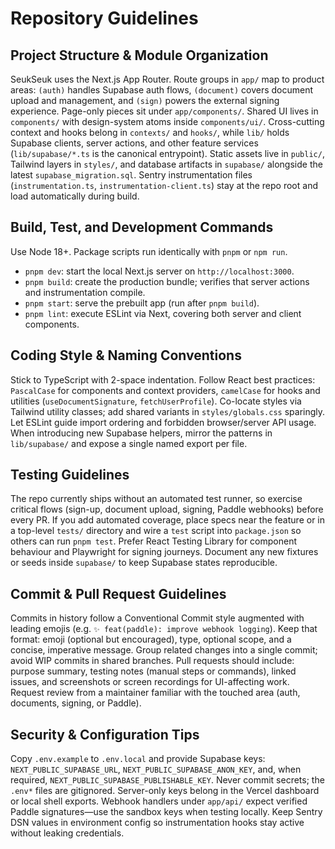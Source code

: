# Repository Guidelines

## Project Structure & Module Organization
SeukSeuk uses the Next.js App Router. Route groups in `app/` map to product areas: `(auth)` handles Supabase auth flows, `(document)` covers document upload and management, and `(sign)` powers the external signing experience. Page-only pieces sit under `app/components/`. Shared UI lives in `components/` with design-system atoms inside `components/ui/`. Cross-cutting context and hooks belong in `contexts/` and `hooks/`, while `lib/` holds Supabase clients, server actions, and other feature services (`lib/supabase/*.ts` is the canonical entrypoint). Static assets live in `public/`, Tailwind layers in `styles/`, and database artifacts in `supabase/` alongside the latest `supabase_migration.sql`. Sentry instrumentation files (`instrumentation.ts`, `instrumentation-client.ts`) stay at the repo root and load automatically during build.

## Build, Test, and Development Commands
Use Node 18+. Package scripts run identically with `pnpm` or `npm run`.
- `pnpm dev`: start the local Next.js server on `http://localhost:3000`.
- `pnpm build`: create the production bundle; verifies that server actions and instrumentation compile.
- `pnpm start`: serve the prebuilt app (run after `pnpm build`).
- `pnpm lint`: execute ESLint via Next, covering both server and client components.

## Coding Style & Naming Conventions
Stick to TypeScript with 2-space indentation. Follow React best practices: `PascalCase` for components and context providers, `camelCase` for hooks and utilities (`useDocumentSignature`, `fetchUserProfile`). Co-locate styles via Tailwind utility classes; add shared variants in `styles/globals.css` sparingly. Let ESLint guide import ordering and forbidden browser/server API usage. When introducing new Supabase helpers, mirror the patterns in `lib/supabase/` and expose a single named export per file.

## Testing Guidelines
The repo currently ships without an automated test runner, so exercise critical flows (sign-up, document upload, signing, Paddle webhooks) before every PR. If you add automated coverage, place specs near the feature or in a top-level `tests/` directory and wire a `test` script into `package.json` so others can run `pnpm test`. Prefer React Testing Library for component behaviour and Playwright for signing journeys. Document any new fixtures or seeds inside `supabase/` to keep Supabase states reproducible.

## Commit & Pull Request Guidelines
Commits in history follow a Conventional Commit style augmented with leading emojis (e.g. `✨ feat(paddle): improve webhook logging`). Keep that format: emoji (optional but encouraged), type, optional scope, and a concise, imperative message. Group related changes into a single commit; avoid WIP commits in shared branches. Pull requests should include: purpose summary, testing notes (manual steps or commands), linked issues, and screenshots or screen recordings for UI-affecting work. Request review from a maintainer familiar with the touched area (auth, documents, signing, or Paddle).

## Security & Configuration Tips
Copy `.env.example` to `.env.local` and provide Supabase keys: `NEXT_PUBLIC_SUPABASE_URL`, `NEXT_PUBLIC_SUPABASE_ANON_KEY`, and, when required, `NEXT_PUBLIC_SUPABASE_PUBLISHABLE_KEY`. Never commit secrets; the `.env*` files are gitignored. Server-only keys belong in the Vercel dashboard or local shell exports. Webhook handlers under `app/api/` expect verified Paddle signatures—use the sandbox keys when testing locally. Keep Sentry DSN values in environment config so instrumentation hooks stay active without leaking credentials.
